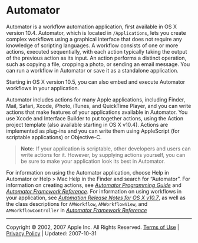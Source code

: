 <a id="//apple_ref/doc/uid/TP40006469-SW1"></a>

# Automator

Automator is a workflow automation application, first available in OS X version 10.4. Automator, which is located in `/Applications`, lets you create complex workflows using a graphical interface that does not require any knowledge of scripting languages. A workflow consists of one or more actions, executed sequentially, with each action typically taking the output of the previous action as its input. An action performs a distinct operation, such as copying a file, cropping a photo, or sending an email message. You can run a workflow in Automator or save it as a standalone application.

Starting in OS X version 10.5, you can also embed and execute Automator workflows in your application.

Automator includes actions for many Apple applications, including Finder, Mail, Safari, Xcode, iPhoto, iTunes, and QuickTime Player, and you can write actions that make features of your applications available in Automator. You use Xcode and Interface Builder to put together actions, using the Action project template (also available starting in OS X v10.4). Actions are implemented as plug-ins and you can write them using AppleScript (for scriptable applications) or Objective-C.

> <a id="//apple_ref/doc/uid/TP40006469-SW2"></a>
>
> **Note:** If your application is scriptable, other developers and users can write actions for it. However, by supplying actions yourself, you can be sure to make your application look its best in Automator.

For information on using the Automator application, choose Help in Automator or Help &gt; Mac Help in the Finder and search for “Automator”. For information on creating actions, see *[Automator Programming Guide](../../../../AppleApplications/Conceptual/AutomatorConcepts/Automator.html#//apple_ref/doc/uid/TP40001450)* and *[Automator Framework Reference](https://developer.apple.com/documentation/automator)*. For information on using workflows in your application, see *[Automation Release Notes for OS X v10.7](../../../../../releasenotes/AppleApplications/RN-Automator/index.html#//apple_ref/doc/uid/TP40001840)*, as well as the class descriptions for `AMWorkflow`, `AMWorkflowView`, and `AMWorkflowController` in *[Automator Framework Reference](https://developer.apple.com/documentation/automator)*

  

---

Copyright © 2002, 2007 Apple Inc. All Rights Reserved. [Terms of Use](http://www.apple.com/legal/internet-services/terms/site.html) | [Privacy Policy](http://www.apple.com/privacy/) | Updated: 2007-10-31
